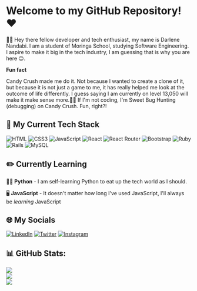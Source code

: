 # Welcome to my GitHub Repository! ♥
👋🏾 Hey there fellow developer and tech enthusiast, my name is Darlene Nandabi. I am a student of Moringa School, studying Software Engineering. I aspire to make it big in the tech industry, I am guessing that is why you are here 😉.

**Fun fact**

Candy Crush made me do it. Not because I wanted to create a clone of it, but because it is not just a game to me, it has really helped me look at the outcome of life differently. I guess saying I am currently on level 13,050 will make it make sense more.🤷‍♀️ If I'm not coding, I'm Sweet Bug Hunting (debugging) on Candy Crush. Fun, right?!

## 🔨 My Current Tech Stack
![HTML](https://img.shields.io/badge/HTML5-E34F26?style=for-the-badge&logo=html5&logoColor=white) ![CSS3](https://img.shields.io/badge/css3-%231572B6.svg?style=for-the-badge&logo=css3&logoColor=white) ![JavaScript](https://img.shields.io/badge/JavaScript-F7DF1E?style=for-the-badge&logo=javascript&logoColor=black) ![React](https://img.shields.io/badge/React-20232A?style=for-the-badge&logo=react&logoColor=61DAFB) ![React Router](https://img.shields.io/badge/React_Router-CA4245?style=for-the-badge&logo=react-router&logoColor=white) ![Bootstrap](https://img.shields.io/badge/bootstrap-%23563D7C.svg?style=for-the-badge&logo=bootstrap&logoColor=white) ![Ruby](https://img.shields.io/badge/ruby-%23CC342D.svg?style=for-the-badge&logo=ruby&logoColor=white) ![Rails](https://img.shields.io/badge/rails-%23CC0000.svg?style=for-the-badge&logo=ruby-on-rails&logoColor=white) ![MySQL](https://img.shields.io/badge/mysql-%2300f.svg?style=for-the-badge&logo=mysql&logoColor=white)

## ✏️ Currently Learning
👩‍💻 **Python** - I am self-learning Python to eat up the tech world as I should.

🖥️ **JavaScript** - It doesn't matter how long I've used JavaScript, I'll always be *learning* JavaScript

## 🌐 My Socials
[![LinkedIn](https://img.shields.io/badge/LinkedIn-%230077B5.svg?logo=linkedin&logoColor=white)](https://linkedin.com/in/nkedin.com/in/darlene-nandabi-a94010276/) [![Twitter](https://img.shields.io/badge/Twitter-%231DA1F2.svg?logo=Twitter&logoColor=white)](https://twitter.com/devNandabi) [![Instagram](https://img.shields.io/badge/Instagram-%23E4405F.svg?logo=Instagram&logoColor=white)](https://instagram.com/)

## 📊 GitHub Stats:
![](https://github-readme-stats.vercel.app/api?username=darlene9497&theme=dark)<br/>
![](https://github-readme-streak-stats.herokuapp.com/?user=darlene9497&theme=dark&hide_border=false)<br/>
![](https://github-readme-stats.vercel.app/api/top-langs/?username=darlene9497&theme=dark&hide_border=false&include_all_commits=true&count_private=false&layout=compact)
